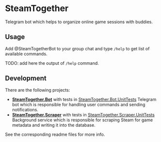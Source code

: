 # SteamTogether

Telegram bot which helps to organize online game sessions with buddies.

## Usage

Add @SteamTogetherBot to your group chat and type `/help` to get list of available commands.

TODO: add here the output of `/help` command.

## Development

There are the following projects:

- **[SteamTogether.Bot](./SteamTogether.Bot)** with tests in [SteamTogether.Bot.UnitTests](./SteamTogether.Bot.UnitTests)
  Telegram bot which is responsible for handling user commands and sending notifications.
- **[SteamTogether.Scraper](./SteamTogether.Scraper)** with tests in [SteamTogether.Scraper.UnitTests](./SteamTogether.Scraper.UnitTests)
  Background service which is responsible for scraping Steam for game metadata and writing it into the database.

See the corresponding readme files for more info.

